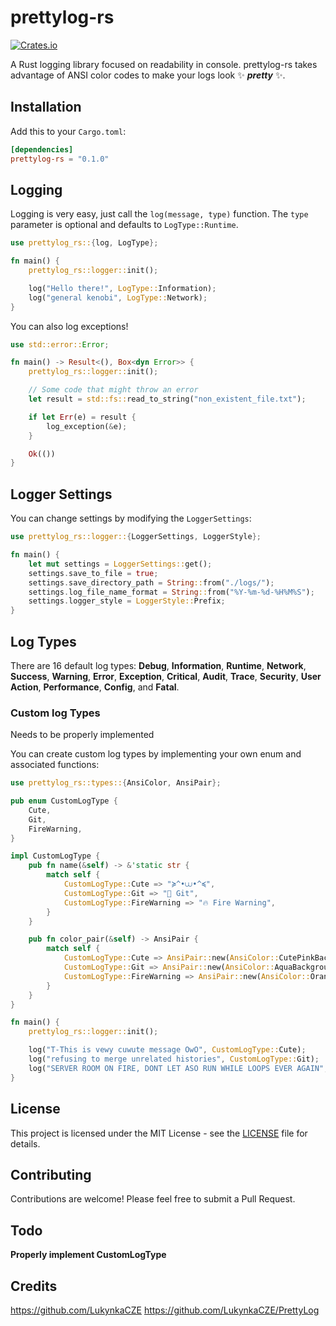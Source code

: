 # prettylog-rs

[![Crates.io](https://img.shields.io/crates/v/prettylog-rs.svg)](https://crates.io/crates/prettylog-rs)

A Rust logging library focused on readability in console.
prettylog-rs takes advantage of ANSI color codes to make your logs look ✨ ***pretty*** ✨.

## Installation

Add this to your `Cargo.toml`:

```toml
[dependencies]
prettylog-rs = "0.1.0"
```

## Logging

Logging is very easy, just call the `log(message, type)` function. The `type` parameter is optional and defaults to `LogType::Runtime`.

```rust
use prettylog_rs::{log, LogType};

fn main() {
    prettylog_rs::logger::init();

    log("Hello there!", LogType::Information);
    log("general kenobi", LogType::Network);
}
```

You can also log exceptions!

```rust
use std::error::Error;

fn main() -> Result<(), Box<dyn Error>> {
    prettylog_rs::logger::init();

    // Some code that might throw an error
    let result = std::fs::read_to_string("non_existent_file.txt");

    if let Err(e) = result {
        log_exception(&e);
    }

    Ok(())
}
```

## Logger Settings

You can change settings by modifying the `LoggerSettings`:

```rust
use prettylog_rs::logger::{LoggerSettings, LoggerStyle};

fn main() {
    let mut settings = LoggerSettings::get();
    settings.save_to_file = true;
    settings.save_directory_path = String::from("./logs/");
    settings.log_file_name_format = String::from("%Y-%m-%d-%H%M%S");
    settings.logger_style = LoggerStyle::Prefix;
}
```

## Log Types

There are 16 default log types: **Debug**, **Information**, **Runtime**, **Network**, **Success**, **Warning**, **Error**, **Exception**, **Critical**, **Audit**, **Trace**, **Security**, **User Action**, **Performance**, **Config**, and **Fatal**.

### Custom log Types
Needs to be properly implemented 

You can create custom log types by implementing your own enum and associated functions:

```rust
use prettylog_rs::types::{AnsiColor, AnsiPair};

pub enum CustomLogType {
    Cute,
    Git,
    FireWarning,
}

impl CustomLogType {
    pub fn name(&self) -> &'static str {
        match self {
            CustomLogType::Cute => "≽^•⩊•^≼",
            CustomLogType::Git => "🤖 Git",
            CustomLogType::FireWarning => "🔥 Fire Warning",
        }
    }

    pub fn color_pair(&self) -> AnsiPair {
        match self {
            CustomLogType::Cute => AnsiPair::new(AnsiColor::CutePinkBackground, AnsiColor::CutePink),
            CustomLogType::Git => AnsiPair::new(AnsiColor::AquaBackground, AnsiColor::Aqua),
            CustomLogType::FireWarning => AnsiPair::new(AnsiColor::OrangeBackground, AnsiColor::Orange),
        }
    }
}

fn main() {
    prettylog_rs::logger::init();

    log("T-This is vewy cuwute message OwO", CustomLogType::Cute);
    log("refusing to merge unrelated histories", CustomLogType::Git);
    log("SERVER ROOM ON FIRE, DONT LET ASO RUN WHILE LOOPS EVER AGAIN", CustomLogType::FireWarning);
}
```

## License

This project is licensed under the MIT License - see the [LICENSE](LICENSE) file for details.

## Contributing

Contributions are welcome! Please feel free to submit a Pull Request.

## Todo

**Properly implement CustomLogType**

## Credits

https://github.com/LukynkaCZE
https://github.com/LukynkaCZE/PrettyLog
